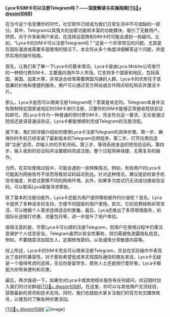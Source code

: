 **Lyca卡SIM卡可以注册Telegram吗？——深度解读与实操指南[[TG💪+ @esim1088](https://t.me/s/esim1088)]**

在当今这个信息爆炸的时代，社交软件已经成为我们日常生活中不可或缺的一部分。其中，Telegram以其强大的加密功能和丰富的功能模块，吸引了无数用户。然而，对于许多新用户来说，在选择运营商和SIM卡时可能会遇到一些疑问。比如，“Lyca卡的SIM卡可以注册Telegram吗？”这是一个非常常见的问题，尤其是在国际漫游或需要多国使用的情况下。本文将从多个角度详细解答这个问题，并提供实用的操作指南。

首先，让我们来了解一下Lyca卡的基本情况。Lyca卡是由Lyca Mobile公司发行的一种预付费SIM卡，主要面向海外华人市场。它支持多个国家和地区，包括英国、美国、加拿大等，非常适合经常需要跨国沟通的人群。Lyca卡的优势在于其低廉的价格和便捷的服务，用户可以通过官方网站或合作网点轻松购买并激活卡片。

那么，Lyca卡是否可以用来注册Telegram呢？答案是肯定的。Telegram本身并没有限制特定国家或地区的SIM卡进行注册，只要你的SIM卡能够正常接收短信验证码即可。而Lyca卡作为一种普通的预付费SIM卡，完全符合这一要求。无论是通过短信还是语音通话验证，Lyca卡都能够顺利完成Telegram的注册流程。

接下来，我们将详细介绍如何使用Lyca卡注册Telegram的具体步骤。第一步，确保你的手机已经安装了最新版本的Telegram应用程序。第二步，打开应用后选择“注册”选项，并输入你的手机号码。第三步，等待系统发送的短信验证码。第四步，输入收到的验证码并设置密码完成注册。整个过程简单快捷，无需复杂的操作。

当然，在实际使用过程中，可能会遇到一些特殊情况。例如，有些用户的Lyca卡可能因为网络信号不佳而导致验证码延迟到达。针对这种情况，建议提前检查手机信号强度，并尝试更换不同的网络环境。此外，如果多次尝试仍无法成功接收验证码，可以联系Lyca客服寻求帮助。

除了基本的注册功能外，Lyca卡还能为用户提供哪些额外的价值呢？首先，Lyca卡提供了多种语言的支持，方便不同国家的用户使用。其次，它的资费结构非常灵活，可以根据个人需求选择适合的套餐。最后，Lyca还推出了多项增值服务，如国际长途拨打优惠、流量包月等，进一步提升了用户体验。

值得注意的是，尽管Lyca卡可以顺利注册Telegram，但用户在使用过程中仍需注意保护个人信息安全。Telegram虽然以安全性著称，但仍需避免泄露隐私信息。例如，不要随意添加陌生人，定期修改密码，以及谨慎分享敏感内容等。

综上所述，Lyca卡的SIM卡完全可以用来注册Telegram，并且在实际操作中表现出了良好的兼容性。对于那些希望低成本实现国际通信的朋友来说，Lyca卡无疑是一个值得考虑的选择。无论你是留学生、商务人士还是旅行爱好者，Lyca卡都能为你带来便利和实惠。

最后，再次强调一下，如果你对Lyca卡或其他相关服务有任何疑问，欢迎随时加入我们的讨论群组[[TG💪+ @esim1088](https://t.me/s/esim1088)]。在这里，你可以与其他用户交流经验，获取最新的资讯和技术支持。同时，我们也鼓励大家关注我们的官方社交媒体账号，以便及时了解各种优惠活动。

[[TG💪+ @esim1088](https://t.me/s/esim1088) ![Image](https://i.postimg.cc/4NQfJmqS/Snipaste-2025-05-13-00-14-12.png)]